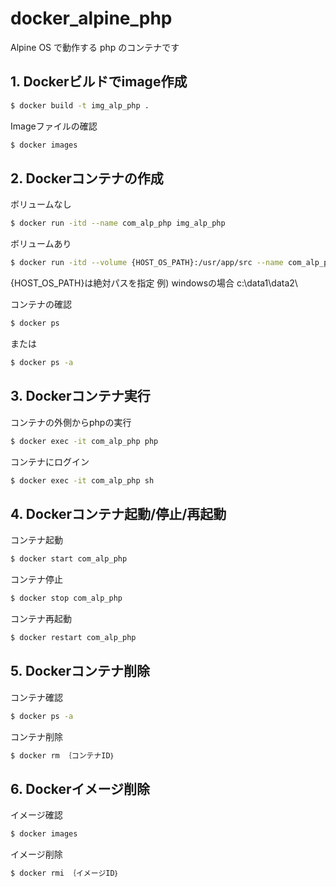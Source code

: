 # docker_alpine_php

Alpine OS で動作する php のコンテナです

## 1. Dockerビルドでimage作成

```sh
$ docker build -t img_alp_php .
```

Imageファイルの確認

```sh
$ docker images
```

## 2. Dockerコンテナの作成

ボリュームなし

```sh
$ docker run -itd --name com_alp_php img_alp_php
```

ボリュームあり

```sh
$ docker run -itd --volume {HOST_OS_PATH}:/usr/app/src --name com_alp_php img_alp_php
```
{HOST_OS_PATH}は絶対パスを指定
例) windowsの場合 c:\data1\data2\

コンテナの確認
```sh
$ docker ps
```

または

```sh
$ docker ps -a
```

## 3. Dockerコンテナ実行

コンテナの外側からphpの実行

```sh
$ docker exec -it com_alp_php php
```

コンテナにログイン

```sh
$ docker exec -it com_alp_php sh
```

## 4. Dockerコンテナ起動/停止/再起動

コンテナ起動

```sh
$ docker start com_alp_php
```

コンテナ停止

```sh
$ docker stop com_alp_php
```

コンテナ再起動

```sh
$ docker restart com_alp_php
```

## 5. Dockerコンテナ削除

コンテナ確認

```sh
$ docker ps -a
```

コンテナ削除

```sh
$ docker rm ｛コンテナID｝
```

## 6. Dockerイメージ削除

イメージ確認

```sh
$ docker images
```

イメージ削除

```sh
$ docker rmi ｛イメージID｝
```
